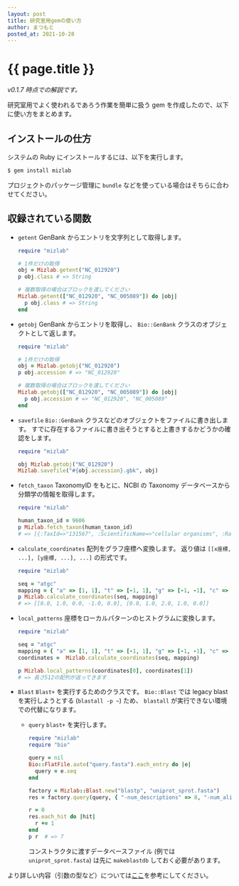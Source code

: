 ```yaml
---
layout: post
title: 研究室用gemの使い方
author: まつもと
posted_at: 2021-10-28
---
```


# {{ page.title }}

_v0.1.7 時点での解説です。_

研究室用でよく使われるであろう作業を簡単に扱う gem を作成したので、以下に使い方をまとめます。

## インストールの仕方

システムの Ruby にインストールするには、以下を実行します。

```sh
$ gem install mizlab
```

プロジェクトのパッケージ管理に `bundle` などを使っている場合はそちらに合わせてください。

## 収録されている関数

- `getent`
    GenBank からエントリを文字列として取得します。
    ```ruby
    require "mizlab"

    # 1件だけの取得
    obj = Mizlab.getent("NC_012920")
    p obj.class # => String
    
    # 複数取得の場合はブロックを渡してください
    Mizlab.getent(["NC_012920", "NC_005089"]) do |obj|
      p obj.class # => String
    end
    ```
    
- `getobj`
    GenBank からエントリを取得し、 `Bio::GenBank` クラスのオブジェクトとして返します。
    ```ruby
    require "mizlab"

    # 1件だけの取得
    obj = Mizlab.getobj("NC_012920")
    p obj.accession # => "NC_012920"
    
    # 複数取得の場合はブロックを渡してください
    Mizlab.getobj(["NC_012920", "NC_005089"]) do |obj|
      p obj.accession # => "NC_012920", "NC_005089"
    end
    ```

- `savefile`
    `Bio::GenBank` クラスなどのオブジェクトをファイルに書き出します。
    すでに存在するファイルに書き出そうとすると上書きするかどうかの確認をします。
    ```ruby
    require "mizlab"

    obj Mizlab.getobj("NC_012920")
    Mizlab.savefile("#{obj.accession}.gbk", obj)
    ```

- `fetch_taxon`
    TaxonomyID をもとに、NCBI の Taxonomy データベースから分類学の情報を取得します。
    ```ruby
    require "mizlab"

    human_taxon_id = 9606
    p Mizlab.fetch_taxon(human_taxon_id)
    # => [{:TaxId=>"131567", :ScientificName=>"cellular organisms", :Rank=>"no rank"}, {:TaxId=>"2759", :ScientificName=>"Eukaryota", :Rank=>"superkingdom"}, {:TaxId=>"33154", :ScientificName=>"Opisthokonta", :Rank=>"clade"}, {:TaxId=>"33208", :ScientificName=>"Metazoa", :Rank=>"kingdom"}, {:TaxId=>"6072", :ScientificName=>"Eumetazoa", :Rank=>"clade"}, {:TaxId=>"33213", :ScientificName=>"Bilateria", :Rank=>"clade"}, {:TaxId=>"33511", :ScientificName=>"Deuterostomia", :Rank=>"clade"}, {:TaxId=>"7711", :ScientificName=>"Chordata", :Rank=>"phylum"}, {:TaxId=>"89593", :ScientificName=>"Craniata", :Rank=>"subphylum"}, {:TaxId=>"7742", :ScientificName=>"Vertebrata", :Rank=>"clade"}, {:TaxId=>"7776", :ScientificName=>"Gnathostomata", :Rank=>"clade"}, {:TaxId=>"117570", :ScientificName=>"Teleostomi", :Rank=>"clade"}, {:TaxId=>"117571", :ScientificName=>"Euteleostomi", :Rank=>"clade"}, {:TaxId=>"8287", :ScientificName=>"Sarcopterygii", :Rank=>"superclass"}, {:TaxId=>"1338369", :ScientificName=>"Dipnotetrapodomorpha", :Rank=>"clade"}, {:TaxId=>"32523", :ScientificName=>"Tetrapoda", :Rank=>"clade"}, {:TaxId=>"32524", :ScientificName=>"Amniota", :Rank=>"clade"}, {:TaxId=>"40674", :ScientificName=>"Mammalia", :Rank=>"class"}, {:TaxId=>"32525", :ScientificName=>"Theria", :Rank=>"clade"}, {:TaxId=>"9347", :ScientificName=>"Eutheria", :Rank=>"clade"}, {:TaxId=>"1437010", :ScientificName=>"Boreoeutheria", :Rank=>"clade"}, {:TaxId=>"314146", :ScientificName=>"Euarchontoglires", :Rank=>"superorder"}, {:TaxId=>"9443", :ScientificName=>"Primates", :Rank=>"order"}, {:TaxId=>"376913", :ScientificName=>"Haplorrhini", :Rank=>"suborder"}, {:TaxId=>"314293", :ScientificName=>"Simiiformes", :Rank=>"infraorder"}, {:TaxId=>"9526", :ScientificName=>"Catarrhini", :Rank=>"parvorder"}, {:TaxId=>"314295", :ScientificName=>"Hominoidea", :Rank=>"superfamily"}, {:TaxId=>"9604", :ScientificName=>"Hominidae", :Rank=>"family"}, {:TaxId=>"207598", :ScientificName=>"Homininae", :Rank=>"subfamily"}, {:TaxId=>"9605", :ScientificName=>"Homo", :Rank=>"genus"}]
    ```

- `calculate_coordinates`
    配列をグラフ座標へ変換します。
    返り値は `[[x座標, ...], [y座標, ...], ...]` の形式です。
    ```ruby
    require "mizlab"

    seq = "atgc"
    mapping = { "a" => [1, 1], "t" => [-1, 1], "g" => [-1, -1], "c" => [1, -1] }
    p Mizlab.calculate_coordinates(seq, mapping)
    # => [[0.0, 1.0, 0.0, -1.0, 0.0], [0.0, 1.0, 2.0, 1.0, 0.0]]
    ```

- `local_patterns`
    座標をローカルパターンのヒストグラムに変換します。
    ```ruby
    require "mizlab"

    seq = "atgc"
    mapping = { "a" => [1, 1], "t" => [-1, 1], "g" => [-1, -1], "c" => [1, -1] }
    coordinates =  Mizlab.calculate_coordinates(seq, mapping)

    p Mizlab.local_patterns(coordinates[0], coordinates[1])
    # => 長さ512の配列が返ってきます
    ```

- `Blast`
    `Blast+` を実行するためのクラスです。
    `Bio::Blast` では legacy blast を実行しようとする (`blastall -p ~`) ため、 `blastall` が実行できない環境での代替になります。

    - `query`
        `blast+` を実行します。

        ```ruby
        require "mizlab"
        require "bio"
        
        query = nil
        Bio::FlatFile.auto("query.fasta").each_entry do |e|
          query = e.seq
        end

        factory = Mizlab::Blast.new("blastp", "uniprot_sprot.fasta")
        res = factory.query(query, { "-num_descriptions" => 8, "-num_alignments" => 7 })

        r = 0
        res.each_hit do |hit|
          r += 1
        end
        p r  # => 7
        ```

        コンストラクタに渡すデータベースファイル (例では `uniprot_sprot.fasta`) は先に `makeblastdb` しておく必要があります。

より詳しい内容（引数の型など）については[ここ](https://mizlab.github.io/Mizlab-ruby/Mizlab.html)を参考にしてください。
